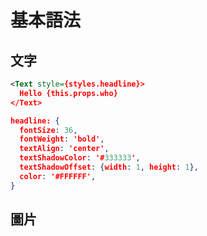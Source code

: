 # 基本語法

## 文字

```xml
<Text style={styles.headline}>
  Hello {this.props.who}
</Text>
```

```json
headline: {
  fontSize: 36,
  fontWeight: 'bold',
  textAlign: 'center',
  textShadowColor: '#333333',
  textShadowOffset: {width: 1, height: 1},
  color: '#FFFFFF',
}
```

## 圖片

